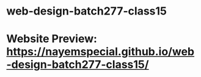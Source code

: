 # web-design-batch277-class15
# Website Preview: https://nayemspecial.github.io/web-design-batch277-class15/
